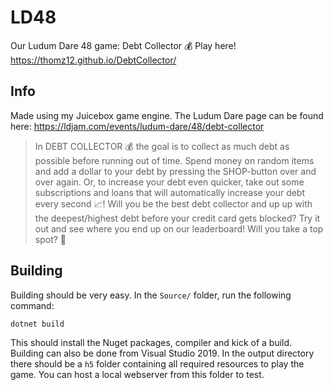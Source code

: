 # LD48
Our Ludum Dare 48 game: Debt Collector 💰 Play here! https://thomz12.github.io/DebtCollector/

## Info
Made using my Juicebox game engine. The Ludum Dare page can be found here: https://ldjam.com/events/ludum-dare/48/debt-collector

> In DEBT COLLECTOR 💰 the goal is to collect as much debt as possible before running out of time. Spend money on random items and add a dollar to your debt by pressing the SHOP-button over and over again. Or, to increase your debt even quicker, take out some subscriptions and loans that will automatically increase your debt every second 📈! Will you be the best debt collector and up up with the deepest/highest debt before your credit card gets blocked? Try it out and see where you end up on our leaderboard! Will you take a top spot? 👀

## Building
Building should be very easy. In the `Source/` folder, run the following command:
```
dotnet build
```
This should install the Nuget packages, compiler and kick of a build. Building can also be done from Visual Studio 2019. In the output directory there should be a `h5` folder containing all required resources to play the game. You can host a local webserver from this folder to test.
